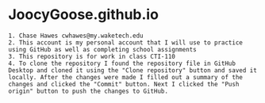 # JoocyGoose.github.io
    1. Chase Hawes cwhawes@my.waketech.edu
    2. This account is my personal account that I will use to practice using GitHub as well as completing school assignments
    3. This repository is for work in class CTI-110
    4. To clone the repository I found the repository file in GitHub Desktop and cloned it using the "Clone repository" button and saved it locally. After the changes were made I filled out a summary of the changes and clicked the "Commit" button. Next I clicked the "Push origin" button to push the changes to GitHub.
